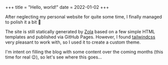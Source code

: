 +++
title = "Hello, world!"
date = 2022-01-02
+++

After neglecting my personal website for quite some time, I finally managed to polish it a bit :tada:

The site is still statically generated by [Zola](https://www.getzola.org/) based on a few simple HTML templates and published via GitHub Pages.
However, I found [tailwindcss](https://tailwindcss.com/) very pleasant to work with, so I used it to create a custom theme.

I'm intent on filling the blog with some content over the coming months (this time for real :wink:), so let's see where this goes...
